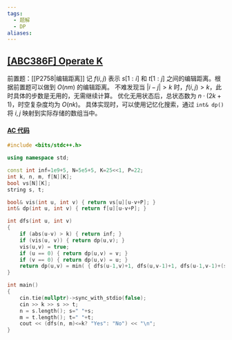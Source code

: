 ```yaml
---
tags:
  - 题解
  - DP
aliases:
---
```

## [[ABC386F] Operate K](https://www.luogu.com.cn/problem/AT_abc386_f)

前置题：[[P2758|编辑距离]]
记 $f(i,j)$ 表示 $s[1:i]$ 和 $t[1:j]$ 之间的编辑距离。根据前置题可以做到 $O(nm)$ 的编辑距离。
不难发现当 $|i-j|>k$ 时，$f(i,j)>k$，此时具体的步数是无用的，无需继续计算。
优化无用状态后，总状态数为 $n\cdot(2k+1)$，时空复杂度均为 $O(nk)$。
具体实现时，可以使用记忆化搜索，通过 `int& dp()` 将 $i,j$ 映射到实际存储的数组当中。

#### [AC 代码](https://atcoder.jp/contests/abc386/submissions/61732401)

```cpp
#include <bits/stdc++.h>

using namespace std;

const int inf=1e9+5, N=5e5+5, K=25<<1, P=22;
int k, n, m, f[N][K];
bool vs[N][K];
string s, t;

bool& vis(int u, int v) { return vs[u][u-v+P]; }
int& dp(int u, int v) { return f[u][u-v+P]; }

int dfs(int u, int v)
{
    if (abs(u-v) > k) { return inf; }
    if (vis(u, v)) { return dp(u,v); } 
    vis(u,v) = true;
    if (u == 0) { return dp(u,v) = v; }
    if (v == 0) { return dp(u,v) = u; }
    return dp(u,v) = min( { dfs(u-1,v)+1, dfs(u,v-1)+1, dfs(u-1,v-1)+(s[u]!=t[v]) } );
}

int main()
{
    cin.tie(nullptr)->sync_with_stdio(false);
    cin >> k >> s >> t;
    n = s.length(); s=" "+s;
    m = t.length(); t=" "+t;
    cout << (dfs(n, m)<=k? "Yes": "No") << "\n";
}
```
